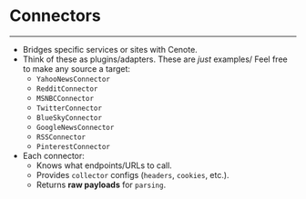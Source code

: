 # Connectors

---

- Bridges specific services or sites with Cenote.
- Think of these as plugins/adapters. These are _just_ examples/ Feel free to make any source a target:
  - `YahooNewsConnector`
  - `RedditConnector`
  - `MSNBCConnector`
  - `TwitterConnector`
  - `BlueSkyConnector`
  - `GoogleNewsConnector`
  - `RSSConnector`
  - `PinterestConnector`
- Each connector:
  - Knows what endpoints/URLs to call.
  - Provides `collector` configs (`headers`, `cookies`, etc.).
  - Returns **raw payloads** for `parsing`.
